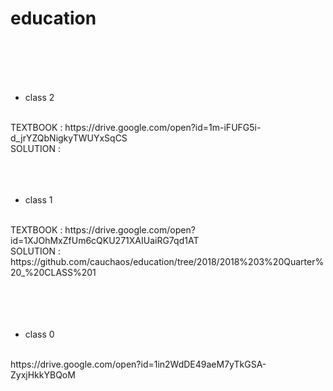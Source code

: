 # education
<br>
<br>
<br>
<br>

- class 2
<br>
TEXTBOOK : https://drive.google.com/open?id=1m-iFUFG5i-d_jrYZQbNigkyTWUYxSqCS<br>
SOLUTION : <br>
<br>
<br>
<br>

- class 1
<br>
TEXTBOOK : https://drive.google.com/open?id=1XJOhMxZfUm6cQKU271XAIUaiRG7qd1AT<br>
SOLUTION : https://github.com/cauchaos/education/tree/2018/2018%203%20Quarter%20_%20CLASS%201<br>
<br>
<br>
<br>
<br>

- class 0
<br>
https://drive.google.com/open?id=1in2WdDE49aeM7yTkGSA-ZyxjHkkYBQoM
